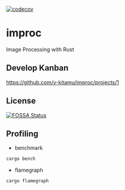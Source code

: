 [![codecov](https://codecov.io/gh/y-kitamu/improc/branch/master/graph/badge.svg?token=MUWH5DW2X3)](https://codecov.io/gh/y-kitamu/improc)

# improc
Image Processing with Rust

## Develop Kanban
https://github.com/y-kitamu/improc/projects/1

## License
[![FOSSA Status](https://app.fossa.com/api/projects/git%2Bgithub.com%2Fy-kitamu%2Fimproc.svg?type=large)](https://app.fossa.com/projects/git%2Bgithub.com%2Fy-kitamu%2Fimproc?ref=badge_large)

## Profiling

- benchmark
```bash
cargo bench
```

- flamegraph
```bach
cargo flamegraph
```
